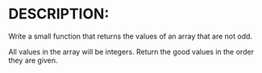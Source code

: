 # DESCRIPTION:

Write a small function that returns the values of an array that are not odd.

All values in the array will be integers. Return the good values in the order they are given.
